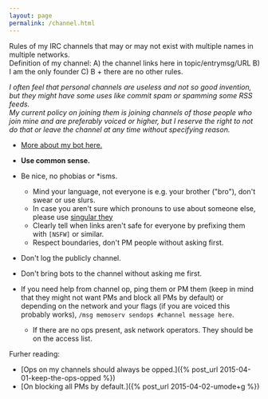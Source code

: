 ```yaml
---
layout: page
permalink: /channel.html
---
```


Rules of my IRC channels that may or may not exist with multiple names
in multiple networks.<br/>Definition of my channel: A) the channel links
here in topic/entrymsg/URL B) I am the only founder C) B + there are
no other rules.

*I often feel that personal channels are useless and not so good invention,
but they might have some uses like commit spam or spamming some RSS feeds.
<br/>
My current policy on joining them is joining channels of those people who
join mine and are preferably voiced or higher, but I reserve the right to
not do that or leave the channel at any time without specifying reason.*

* [More about my bot here.](bot.html)

* **Use common sense.**
* Be nice, no phobias or \*isms.
    * Mind your language, not everyone is e.g. your brother ("bro"), don't
      swear or use slurs.
    * In case you aren't sure which pronouns to use about someone else,
      please use [singular they](https://en.wikipedia.org/wiki/Singular_they)
    * Clearly tell when links aren't safe for everyone by prefixing them
      with `[NSFW]` or similar.
    * Respect boundaries, don't PM people without asking first.
* Don't log the publicly channel.
* Don't bring bots to the channel without asking me first.
* If you need help from channel op, ping them or PM them (keep in mind that
  they might not want PMs and block all PMs by default) or depending on
  the network and your flags (if you are voiced this probably works),
  `/msg memoserv sendops #channel message here`.
    * If there are no ops present, ask network operators. They should be
      on the access list.

Furher reading:

* [Ops on my channels should always be opped.]({% post_url 2015-04-01-keep-the-ops-opped %})
* [On blocking all PMs by default.]({% post_url 2015-04-02-umode+g %})
